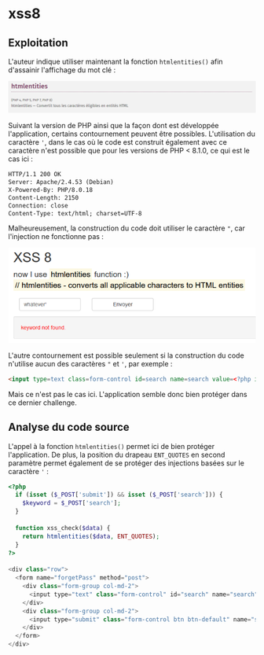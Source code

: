 # xss8

## Exploitation

L'auteur indique utiliser maintenant la fonction `htmlentities()` afin d'assainir l'affichage du mot clé :&#x20;

![](<../../../.gitbook/assets/image (5).png>)

Suivant la version de PHP ainsi que la façon dont est développée l'application, certains contournement peuvent être possibles. L'utilisation du caractère `'`, dans le cas où le code est construit également avec ce caractère n'est possible que pour les versions de PHP < 8.1.0, ce qui est le cas ici :&#x20;

```http
HTTP/1.1 200 OK
Server: Apache/2.4.53 (Debian)
X-Powered-By: PHP/8.0.18
Content-Length: 2150
Connection: close
Content-Type: text/html; charset=UTF-8
```

Malheureusement, la construction du code doit utiliser le caractère `"`, car l'injection ne fonctionne pas :&#x20;

![](<../../../.gitbook/assets/image (4).png>)

L'autre contournement est possible seulement si la construction du code n'utilise aucun des caractères `"` et `'`, par exemple :&#x20;

```html
<input type=text class=form-control id=search name=search value=<?php if (isset ($keyword) && !empty ($keyword)){ echo xss_check($keyword); }?> placeholder="keyword" required>
```

Mais ce n'est pas le cas ici. L'application semble donc bien protéger dans ce dernier challenge.

## Analyse du code source

L'appel à la fonction `htmlentities()` permet ici de bien protéger l'application. De plus, la position du drapeau `ENT_QUOTES` en second paramètre permet également de se protéger des injections basées sur le caractère `'` :&#x20;

```php
<?php
  if (isset ($_POST['submit']) && isset ($_POST['search'])) {
    $keyword = $_POST['search'];
  }

  function xss_check($data) {
    return htmlentities($data, ENT_QUOTES);
  }
?>

<div class="row">
  <form name="forgetPass" method="post">
    <div class="form-group col-md-2">
      <input type="text" class="form-control" id="search" name="search" value="<?php if (isset ($keyword) && !empty ($keyword)){ echo xss_check($keyword); }?>" placeholder="keyword" required>
    </div>
    <div class="form-group col-md-2">
      <input type="submit" class="form-control btn btn-default" name="submit">
    </div>
  </form>
</div>
```
